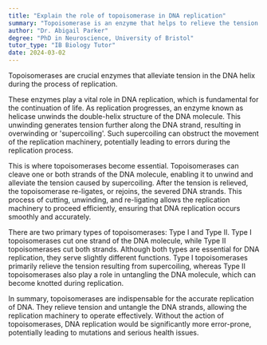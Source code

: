 ```yaml
---
title: "Explain the role of topoisomerase in DNA replication"
summary: "Topoisomerase is an enzyme that helps to relieve the tension in the DNA helix during replication."
author: "Dr. Abigail Parker"
degree: "PhD in Neuroscience, University of Bristol"
tutor_type: "IB Biology Tutor"
date: 2024-03-02
---
```


Topoisomerases are crucial enzymes that alleviate tension in the DNA helix during the process of replication.

These enzymes play a vital role in DNA replication, which is fundamental for the continuation of life. As replication progresses, an enzyme known as helicase unwinds the double-helix structure of the DNA molecule. This unwinding generates tension further along the DNA strand, resulting in overwinding or 'supercoiling'. Such supercoiling can obstruct the movement of the replication machinery, potentially leading to errors during the replication process.

This is where topoisomerases become essential. Topoisomerases can cleave one or both strands of the DNA molecule, enabling it to unwind and alleviate the tension caused by supercoiling. After the tension is relieved, the topoisomerase re-ligates, or rejoins, the severed DNA strands. This process of cutting, unwinding, and re-ligating allows the replication machinery to proceed efficiently, ensuring that DNA replication occurs smoothly and accurately.

There are two primary types of topoisomerases: Type I and Type II. Type I topoisomerases cut one strand of the DNA molecule, while Type II topoisomerases cut both strands. Although both types are essential for DNA replication, they serve slightly different functions. Type I topoisomerases primarily relieve the tension resulting from supercoiling, whereas Type II topoisomerases also play a role in untangling the DNA molecule, which can become knotted during replication.

In summary, topoisomerases are indispensable for the accurate replication of DNA. They relieve tension and untangle the DNA strands, allowing the replication machinery to operate effectively. Without the action of topoisomerases, DNA replication would be significantly more error-prone, potentially leading to mutations and serious health issues.
    
